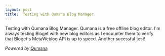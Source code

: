 ```yaml
---
layout: post
title:  Testing with Qumana Blog Manager
---
```

Testing with Qumana Blog Manager. Qumana is a free offline blog editor. I'm always testing Bloget with new blog editors as I encounter them to verify that Bloget's MetaWeblog API is up to speed. Another sucessful test!

_Powered by_ [Qumana](http://www.qumana.com/)
